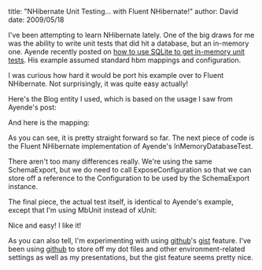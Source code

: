 
title: "NHibernate Unit Testing… with Fluent NHibernate!"
author: David
date: 2009/05/18

I've been attempting to learn NHibernate lately. One of the big draws for me was the ability to write unit tests that did hit a database, but an in-memory one. Ayende recently posted on [how to use SQLite to get in-memory unit tests](http://ayende.com/Blog/archive/2009/04/28/nhibernate-unit-testing.aspx). His example assumed standard hbm mappings and configuration. 

I was curious how hard it would be port his example over to Fluent NHibernate. Not surprisingly, it was quite easy actually! 

Here's the Blog entity I used, which is based on the usage I saw from Ayende's post: 

<script src="http://gist.github.com/114239.js"></script> 

And here is the mapping: 

<script src="http://gist.github.com/114241.js"></script> 

As you can see, it is pretty straight forward so far. The next piece of code is the Fluent NHibernate implementation of Ayende's InMemoryDatabaseTest. 

<script src="http://gist.github.com/114242.js"></script> 

There aren't too many differences really. We're using the same SchemaExport, but we do need to call ExposeConfiguration so that we can store off a reference to the Configuration to be used by the SchemaExport instance. 

The final piece, the actual test itself, is identical to Ayende's example, except that I'm using MbUnit instead of xUnit: 

<script src="http://gist.github.com/114244.js"></script> 

Nice and easy! I like it! 

As you can also tell, I'm experimenting with using [github](http://github.com/)'s [gist](http://gist.github.com/) feature. I've been using [github](http://github.com/) to store off my dot files and other environment-related settings as well as my presentations, but the gist feature seems pretty nice.
